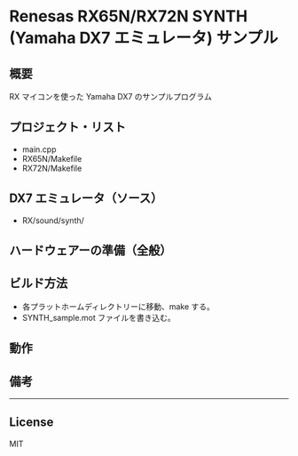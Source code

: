 Renesas RX65N/RX72N SYNTH (Yamaha DX7 エミュレータ) サンプル
=========

## 概要
RX マイコンを使った Yamaha DX7 のサンプルプログラム
   
## プロジェクト・リスト
 - main.cpp
 - RX65N/Makefile
 - RX72N/Makefile

## DX7 エミュレータ（ソース）

 - RX/sound/synth/

## ハードウェアーの準備（全般）
      
## ビルド方法
 - 各プラットホームディレクトリーに移動、make する。
 - SYNTH_sample.mot ファイルを書き込む。
   
## 動作

    
## 備考


-----
   
License
----

MIT
